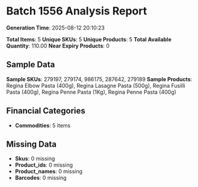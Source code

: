 # Batch 1556 Analysis Report

**Generation Time**: 2025-08-12 20:10:23

**Total Items**: 5
**Unique SKUs**: 5
**Unique Products**: 5
**Total Available Quantity**: 110.00
**Near Expiry Products**: 0

## Sample Data
**Sample SKUs**: 279197, 279174, 986175, 287642, 279189
**Sample Products**: Regina Elbow Pasta (400g), Regina Lasagne Pasta (500g), Regina Fusilli Pasta (400g), Regina Penne Pasta (1Kg), Regina Penne Pasta (400g)

## Financial Categories
- **Commodities**: 5 items

## Missing Data
- **Skus**: 0 missing
- **Product_ids**: 0 missing
- **Product_names**: 0 missing
- **Barcodes**: 0 missing
